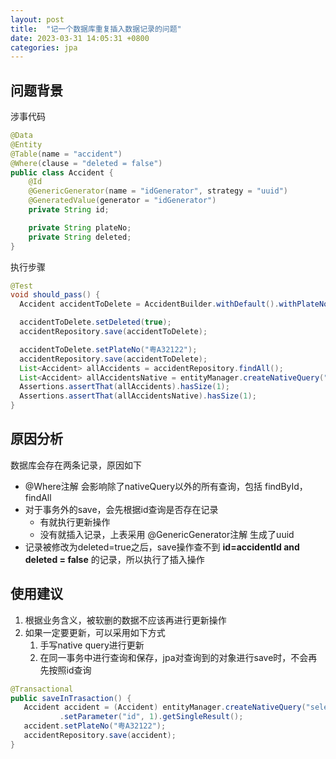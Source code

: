 ```yaml
---
layout: post
title:  "记一个数据库重复插入数据记录的问题"
date: 2023-03-31 14:05:31 +0800
categories: jpa
---
```


## 问题背景
涉事代码
```java
@Data
@Entity
@Table(name = "accident")
@Where(clause = "deleted = false")
public class Accident {
    @Id
    @GenericGenerator(name = "idGenerator", strategy = "uuid")
    @GeneratedValue(generator = "idGenerator")
    private String id;

    private String plateNo;
    private String deleted;
}
```
执行步骤
```java
@Test
void should_pass() {
  Accident accidentToDelete = AccidentBuilder.withDefault().withPlateNo("京A12345").withDeleted(false).build();

  accidentToDelete.setDeleted(true);
  accidentRepository.save(accidentToDelete);

  accidentToDelete.setPlateNo("粤A32122");
  accidentRepository.save(accidentToDelete);
  List<Accident> allAccidents = accidentRepository.findAll();
  List<Accident> allAccidentsNative = entityManager.createNativeQuery("select * from accident", Accident.class).getResultList();
  Assertions.assertThat(allAccidents).hasSize(1);
  Assertions.assertThat(allAccidentsNative).hasSize(1);
}
```

## 原因分析
数据库会存在两条记录，原因如下
+ @Where注解 会影响除了nativeQuery以外的所有查询，包括 findById，findAll
+ 对于事务外的save，会先根据id查询是否存在记录
  + 有就执行更新操作
  + 没有就插入记录，上表采用 @GenericGenerator注解 生成了uuid
+ 记录被修改为deleted=true之后，save操作查不到 **id=accidentId and deleted = false** 的记录，所以执行了插入操作

## 使用建议
1. 根据业务含义，被软删的数据不应该再进行更新操作
2. 如果一定要更新，可以采用如下方式
   1. 手写native query进行更新
   2. 在同一事务中进行查询和保存，jpa对查询到的对象进行save时，不会再先按照id查询

```java
@Transactional
public saveInTrasaction() {
   Accident accident = (Accident) entityManager.createNativeQuery("select * from accident where id = :id", Accident.class)
           .setParameter("id", 1).getSingleResult();
   accident.setPlateNo("粤A32122");
   accidentRepository.save(accident);
}
```
